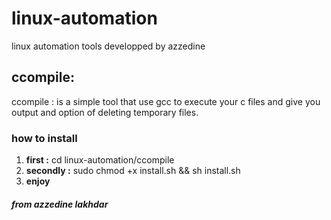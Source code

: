 # linux-automation
linux automation tools developped by azzedine
## ccompile:
ccompile : is a simple tool that use gcc to execute your c files and give you output and
option of deleting temporary files. 

### how to install 
1. **first    :**  cd linux-automation/ccompile
2. **secondly :** sudo chmod +x install.sh && sh install.sh
3. **enjoy**
 
##### from azzedine lakhdar
